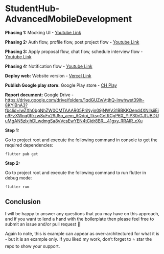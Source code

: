 # StudentHub-AdvancedMobileDevelopment

**Phasing 1:**
Mocking UI - [Youtube Link](https://www.youtube.com/watch?v=cpLQGUNOjnk)

**Phasing 2:**
Auth flow, profile flow, post project flow - [Youtube Link](https://www.youtube.com/watch?v=cuWcSlmp9Rw)

**Phasing 3:**
Apply proposal flow, chat flow, schedule interview flow - [Youtube Link](https://www.youtube.com/watch?v=YYZERkh0zTk)

**Phasing 4:**
Notification flow - [Youtube Link](https://youtu.be/VaNdtJsSfi4)

**Deploy web:**
Website version - [Vercel Link](https://student-hub-web-vert.vercel.app/)

**Publish Google play store:**
Google Play store - [CH Play](https://play.google.com/store/apps/details?id=com.iotecksolutions.advancedmobilestudenthub)

**Report document:**
Google Drive - https://drive.google.com/drive/folders/1qdGUZwVtjhQ-lnwhwet39lh-8KYiBnA3?fbclid=IwZXh0bgNhZW0CMTAAAR05PriNyjn09jNWV31BBKKQend4XNllsiiEin9FzXWnq0Rrzw8uFx29J5o_aem_AQdoi_TksgGetRCgP6X_YIP30rGJfUBDUuMgAN5zlxjhDLwdmgSa8vVcsEwYEN4tCidr8BR__41gxy_RRAlR_cXu

**Step 1:**

Go to project root and execute the following command in console to get the required dependencies: 

```
flutter pub get 
```

**Step 2:**

Go to project root and execute the following command to run flutter in debug mode: 

```
flutter run 
```


## Conclusion

I will be happy to answer any questions that you may have on this approach, and if you want to lend a hand with the boilerplate then please feel free to submit an issue and/or pull request 🙂

Again to note, this is example can appear as over-architectured for what it is - but it is an example only. If you liked my work, don’t forget to ⭐ star the repo to show your support.

